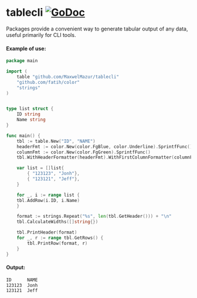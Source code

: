 # tablecli [![GoDoc](https://godoc.org/github.com/MaxwelMazur/tablecli?status.svg)](https://godoc.org/github.com/MaxwelMazur/tablecli)<br>


Packages provide a convenient way to generate tabular output of any data, useful primarily for CLI tools.

#### Example of use:
```go 
package main

import (
    table "github.com/MaxwelMazur/tablecli"
    "github.com/fatih/color"
    "strings"
)


type list struct {
    ID string 
    Name string
}

func main() {
    tbl := table.New("ID", "NAME")
    headerFmt := color.New(color.FgBlue, color.Underline).SprintfFunc()
    columnFmt := color.New(color.FgGreen).SprintfFunc()
    tbl.WithHeaderFormatter(headerFmt).WithFirstColumnFormatter(columnFmt)

    var list = []list{
        { "123123", "Jonh"},
        { "123121", "Jeff"},
    }

    for _, i := range list {
	tbl.AddRow(i.ID, i.Name)
    }

    format := strings.Repeat("%s", len(tbl.GetHeader())) + "\n"
    tbl.CalculateWidths([]string{})

    tbl.PrintHeader(format)
	for _, r := range tbl.GetRows() {
	    tbl.PrintRow(format, r)
    }
}

```

#### Output: 
```sh
ID      NAME  
123123  Jonh  
123121  Jeff 
```

